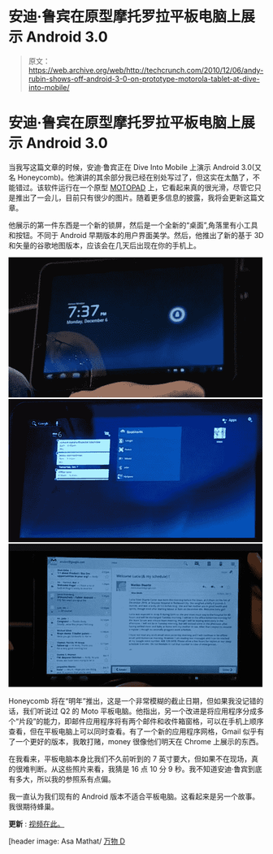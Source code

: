 # 安迪·鲁宾在原型摩托罗拉平板电脑上展示 Android 3.0 

> 原文：<https://web.archive.org/web/http://techcrunch.com/2010/12/06/andy-rubin-shows-off-android-3-0-on-prototype-motorola-tablet-at-dive-into-mobile/>

# 安迪·鲁宾在原型摩托罗拉平板电脑上展示 Android 3.0

当我写这篇文章的时候，安迪·鲁宾正在 Dive Into Mobile 上演示 Android 3.0(又名 Honeycomb)。他演讲的其余部分我已经在别处写过了，但这实在太酷了，不能错过。该软件运行在一个原型 [MOTOPAD](https://web.archive.org/web/20230202223420/http://www.crunchgear.com/2010/11/15/motopad/) 上，它看起来真的很光滑，尽管它只是推出了一会儿，目前只有很少的图片。随着更多信息的披露，我将会更新这篇文章。

他展示的第一件东西是一个新的锁屏，然后是一个全新的“桌面”,角落里有小工具和按钮。不同于 Android 早期版本的用户界面美学。然后，他推出了新的基于 3D 和矢量的谷歌地图版本，应该会在几天后出现在你的手机上。

![](img/e1724726f1d8fb569a01ed45901a808e.png "honeycomb_lock")
![](img/ca398adc592897a31971887a719152ed.png "honeycomb_desktop")
![](img/0bef69e69ceb8ab51eb01bef7af2b585.png "honeycomb_mail")


Honeycomb 将在“明年”推出，这是一个非常模糊的截止日期，但如果我没记错的话，我们听说过 Q2 的 Moto 平板电脑。他指出，另一个改进是将应用程序分成多个“片段”的能力，即邮件应用程序将有两个邮件和收件箱窗格，可以在手机上顺序查看，但在平板电脑上可以同时查看。有了一个新的应用程序网格，Gmail 似乎有了一个更好的版本，我敢打赌，money 很像他们明天在 Chrome 上展示的东西。

在我看来，平板电脑本身比我们不久前听到的 7 英寸要大，但如果不在现场，真的很难判断。从这些照片来看，我猜是 16 点 10 分 9 秒。我不知道安迪·鲁宾到底有多大，所以我的参照系有点偏。

我一直认为我们现有的 Android 版本不适合平板电脑。这看起来是另一个故事。我很期待蜂巢。

**更新** : [视频在此。](https://web.archive.org/web/20230202223420/http://www.crunchgear.com/2010/12/07/video-and-screenshots-of-the-motopad-with-android-3-0/)

[header image: Asa Mathat/ [万物 D](https://web.archive.org/web/20230202223420/http://mobilized.allthingsd.com/20101206/googles-andy-rubin-dives-into-android/)